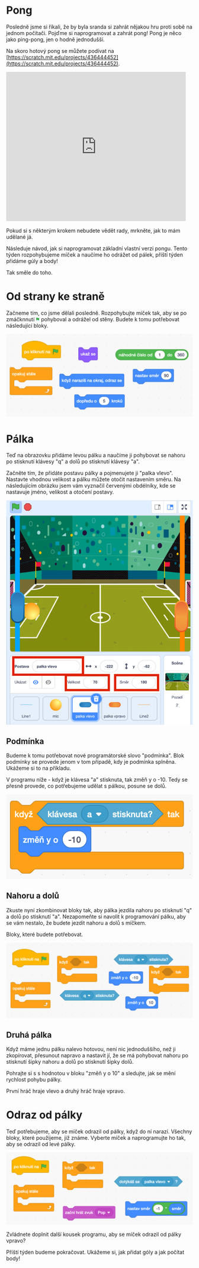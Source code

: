 # Pong

Posledně jsme si říkali, že by byla sranda si zahrát nějakou hru proti sobě na jednom počítači. Pojďme si naprogramovat a zahrát pong! Pong je něco jako ping-pong, jen o hodně jednodušší.

Na skoro hotový pong se můžete podívat na [https://scratch.mit.edu/projects/436444452](https://scratch.mit.edu/projects/436444452).

<iframe src="https://scratch.mit.edu/projects/436444452/embed" allowtransparency="true" width="485" height="402" frameborder="0" scrolling="no" allowfullscreen></iframe>

Pokud si s některým krokem nebudete vědět rady, mrkněte, jak to mám udělané já.

Následuje návod, jak si naprogramovat základní vlastní verzi pongu. Tento týden rozpohybujeme míček a naučíme ho odrážet od pálek, příští týden přidáme gúly a body!

Tak směle do toho.

# Od strany ke straně

Začneme tím, co jsme dělali posledně. Rozpohybujte míček tak, aby se po zmáčknnutí ![](./green.png) pohyboval a odrážel od stěny. Budete k tomu potřebovat následující bloky.

![](./1.png)

# Pálka

Teď na obrazovku přidáme levou pálku a naučíme ji pohybovat se nahoru po stisknutí klávesy "q" a dolů po stisknutí klávesy "a".

Začněte tím, že přidáte postavu pálky a pojmenujete ji "palka vlevo". Nastavte vhodnou velikost a pálku můžete otočit nastavením směru. Na následujícím obrázku jsem vám vyznačil červenými obdélníky, kde se nastavuje jméno, velikost a otočení postavy.

![](./button.png)

## Podmínka

Budeme k tomu potřebovat nové programátorské slovo "podmínka". Blok podmínky se provede jenom v tom případě, kdy je podmínka splněna. Ukážeme si to na příkladu. 

V programu níže - když je klávesa "a" stisknuta, tak změň y o -10. Tedy se přesně provede, co potřebujeme udělat s pálkou, posune se dolů.

![](./if_1.png)

## Nahoru a dolů

Zkuste nyní zkombinovat bloky tak, aby pálka jezdila nahoru po stisknutí "q" a dolů po stisknutí "a". Nezapomeňte si navolit k programování pálku, aby se vám nestalo, že budete jezdit nahoru a dolů s míčkem.

Bloky, které budete potřebovat.

![](./2.png)

## Druhá pálka

Když máme jednu pálku nalevo hotovou, není nic jednoduššího, než ji zkopírovat, přesunout napravo a nastavit jí, že se má pohybovat nahoru po stisknutí šipky nahoru a dolů po stisknutí šipky dolů.

Pohrajte si s s hodnotou v bloku "změň y o 10" a sledujte, jak se mění rychlost pohybu pálky.

První hráč hraje vlevo a druhý hráč hraje vpravo.

# Odraz od pálky

Teď potřebujeme, aby se míček odrazil od pálky, když do ní narazí. Všechny bloky, které použijeme, již známe. Vyberte míček a naprogramujte ho tak, aby se odrazil od levé pálky.

![](./3.png)

Zvládnete doplnit další kousek programu, aby se míček odrazil od pálky vpravo?

Příští týden budeme pokračovat. Ukážeme si, jak přidat góly a jak počítat body!
